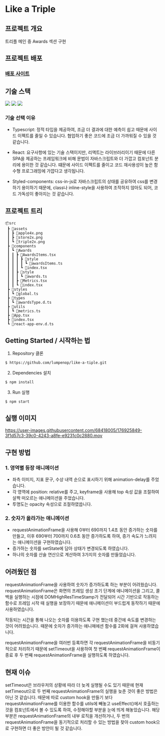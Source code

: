 # Like a Triple

## 프로젝트 개요
트리플 메인 중 Awards 섹션 구현

## 프로젝트 배포

### [배포 사이트](https://like-a-tiple.vercel.app/)

## 기술 스택
  <img src="https://img.shields.io/badge/TypeScript-v4.7.4-blue"/>
  <img src="https://img.shields.io/badge/React-v18.2.0-blue"/>
  <img src="https://img.shields.io/badge/styled-components-v5.3.5-#DB7093"/>

### 기술 선택 이유
- Typescript: 정적 타입을 제공하여, 조금 더 결과에 대한 예측이 쉽고 때문에 사이드 이펙트를 줄일 수 있습니다. 협업하기 좋은 코드에 조금 더 가까워질 수 있을 것 같습니다.

- React: 요구사항에 있는 기술 스택이지만, 리액트는 라이브러리이기 때문에 다른 SPA을 제공하는 프레임워크에 비해 문법이 자바스크립트와 더 가깝고
  컴포넌트 분리에 용이한 것 같습니다. 떄문에 사이드 이펙트를 줄이고 코드 재사용성이 높은 함수형 프로그래밍에 가깝다고 생각됩니다. 
  
- Styled-components: css-in-js로 자바스크립트의 상태를 공유하여 css를 변경하기 용이하기 때문에, 
  class나 inline-style을 사용하여 조작하지 않아도 되어, 코드 가독성이 좋아지는 것 같습니다.

## 프로젝트 트리

```
📦src
 ┣ 📂assets
 ┃ ┣ 📜apple4x.png
 ┃ ┣ 📜store2x.png
 ┃ ┗ 📜triple2x.png
 ┣ 📂components
 ┃ ┗ 📂Awards
 ┃ ┃ ┣ 📂AwardsItems.tsx
 ┃ ┃ ┃ ┣ 📂style
 ┃ ┃ ┃ ┃ ┗ 📜awardsItems.ts
 ┃ ┃ ┃ ┗ 📜index.tsx
 ┃ ┃ ┣ 📂style
 ┃ ┃ ┃ ┗ 📜awards.ts
 ┃ ┃ ┣ 📜Metrics.tsx
 ┃ ┃ ┗ 📜index.tsx
 ┣ 📂styles
 ┃ ┗ 📜global.ts
 ┣ 📂types
 ┃ ┗ 📜awardsType.d.ts
 ┣ 📂utils
 ┃ ┗ 📜metrics.ts
 ┣ 📜App.tsx
 ┣ 📜index.tsx
 ┗ 📜react-app-env.d.ts
```

## Getting Started / 시작하는 법

1. Repository 클론
```sh
$ https://github.com/lumpenop/like-a-tiple.git
```

2. Dependencies 설치
```sh
$ npm install
```

3. Run 실행
```sh
$ npm start
```

## 실행 이미지

https://user-images.githubusercontent.com/68418005/176925849-3f1d57c3-39c0-4243-a8fe-e9231c0c2880.mov

## 구현 방법
### 1. 영역별 등장 애니메이션
  - 좌측 이미지, 지표 문구, 수상 내역 순으로 표시하기 위해 animation-delay를 주었습니다.
  - 각 영역에 position: relative를 주고, keyframe을 사용해 top 속성 값을 조절하여 살짝 떠오르는 애니메이션을 주었습니다.
  - 투명도는 opacity 속성으로 조절하였씁니다.
### 2. 숫자가 올라가는 애니메이션
  - requestAnimationFrame을 사용해 0부터 690까지 1.4초 동안 증가하는 숫자를 만들고, 이후 690부터 700까지 0.6초 동안 증가하도록 하여, 증가 속도가 느려지는 애니메이션을 구현하였습니다.
  - 증가하는 숫자를 setState에 담아 상태가 변경되도록 하였습니다.
  - 하나의 숫자를 산술 연산으로 계산하여 3가지의 숫자를 만들었습니다.
  
## 어려웠던 점
requestAnimationFrame을 사용하여 숫자가 증가하도록 하는 부분이 어려웠습니다.
requestAnimationFrame은 화면의 프레임 생성 초기 단계에 애니메이션을 그리고, 콜백을 실행하는 시점에 DOMHighResTimeStamp가 전달되어 시간 기반으로 작동하는 함수로 프레임 시작 때 실행을 보장하기 때문에 애니메이션이 부드럽게 동작하기 때문에 사용하였습니다.

작동되는 시간을 통해 나오는 숫자를 이용하도록 구현 했는데 중간에 속도를 변경하는 것이 어려웠습니다.
때문에 숫자가 증가하는 애니매에션 함수를 2회에 걸쳐 사용하였습니다.

requestAnimationFrame을 여러번 등록하면 각 requestAnimationFrame을 비동기적으로 처리하기 때문에
setTimeout을 사용하여 첫 번째 requestAnimationFrame이 종료 후 두 번째 requestAnimationFrame을 실행하도록 하였습니다.


## 현재 이슈
setTimeout은 브라우저의 상황에 따라 더 늦게 실행될 수도 있기 때문에 현재 setTimeout으로 두 번째 requestAnimationFrame의 실행을 늦춘 것이 좋은 방법은 아닌 것 같습니다. 
때문에 따로 custom hook을 만들기 보다 requestAnimationFrame를 이용한 함수를 utils에 빼놓고
useEffect()에서 호출하는 것을 컴포넌트에서 볼 수 있도록 하여, 수정해야할 부분을 눈에 띄게 해놓았습니다.
해당 부분은 requestAnimationFrame의 내부 로직을 개선하거나, 두 번의 requestAnimationFrame을 동기적으로 처리할 수 있는 방법을 찾아
custom hook으로 구현하면 더 좋은 방안이 될 것 같습니다.
